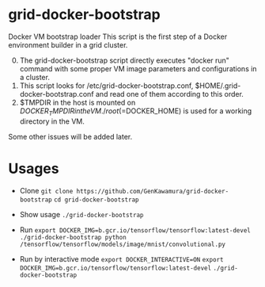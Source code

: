 grid-docker-bootstrap
=============
Docker VM bootstrap loader
This script is the first step of a Docker environment builder in a grid cluster. 

0. The grid-docker-bootstrap script directly executes "docker run" command with some proper VM image parameters and configurations in a cluster.
0. This script looks for /etc/grid-docker-bootstrap.conf, $HOME/.grid-docker-bootstrap.conf and read one of them according to this order.
0. $TMPDIR in the host is mounted on $DOCKER_TMPDIR in the VM. /root (=$DOCKER_HOME) is used for a working directory in the VM. 

Some other issues will be added later.

# Usages
 * Clone
 `git clone https://github.com/GenKawamura/grid-docker-bootstrap`
 `cd grid-docker-bootstrap`
 
 * Show usage
 `./grid-docker-bootstrap`

 * Run
 `export DOCKER_IMG=b.gcr.io/tensorflow/tensorflow:latest-devel`
 `./grid-docker-bootstrap python /tensorflow/tensorflow/models/image/mnist/convolutional.py`

 * Run by interactive mode
 `export DOCKER_INTERACTIVE=ON`
 `export DOCKER_IMG=b.gcr.io/tensorflow/tensorflow:latest-devel`
 `./grid-docker-bootstrap`
